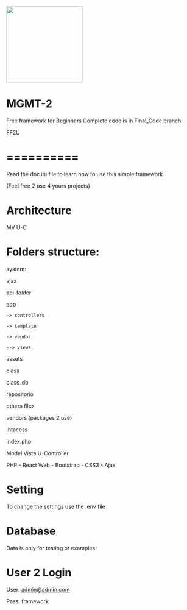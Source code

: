 <img src="https://www.acvmultimedia.com/images/blog/internet/open-source.jpg" widt="200px" height="200x" />


# MGMT-2
Free framework for Beginners
Complete code is in Final_Code branch

FF2U
# ==========
Read the doc.ini file to learn how to use this simple framework

(Feel free 2 use 4 yours projects)

# Architecture
MV U-C

# Folders structure:

system:

  ajax

  api-folder

  app
    
    -> controllers

    -> template

    -> vendor

    --> views

  assets

  class

  class_db

  repositorio

  others files

vendors (packages 2 use)

.htacess  

index.php

Model Vista U-Controller

PHP - React Web - Bootstrap - CSS3 - Ajax

# Setting
To change the settings use the .env file

# Database
Data is only for testing or examples

# User 2 Login
User: admin@admin.com

Pass: framework
